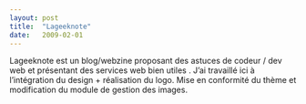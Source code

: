 ```yaml
---
layout:	post
title:	"Lageeknote"
date:	2009-02-01
---
```


  Lageeknote est un blog/webzine proposant des astuces de codeur / dev web et présentant des services web bien utiles . J’ai travaillé ici à l’intégration du design + réalisation du logo. Mise en conformité du thème et modification du module de gestion des images.

  